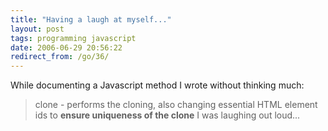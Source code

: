 ```yaml
---
title: "Having a laugh at myself..."
layout: post
tags: programming javascript
date: 2006-06-29 20:56:22
redirect_from: /go/36/
---
```


While documenting a Javascript method I wrote without thinking much:
> clone - performs the cloning, also changing essential HTML element ids to **ensure uniqueness of the clone**
I was laughing out loud...